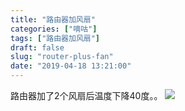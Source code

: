 ```yaml
---
title: "路由器加风扇"
categories: ["嘀咕"]
tags: ["路由器加风扇"]
draft: false
slug: "router-plus-fan"
date: "2019-04-18 13:21:00"
---
```


路由器加了2个风扇后温度下降40度。。
![](https://static.eallion.com/usr/uploads/2019/06/2745381252.png!typecho.webp)
